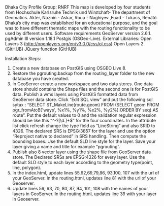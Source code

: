 Dhaka City Profile
Group: RNRF
This map is developed by four students from Hochschule Karlsruhe Technik und Wirstchaft- The department of Geomatics. 
Akter, Naznin - Askar, Roua - Naghiyev ,Fuad - Tukacs, Renátó
Dhaka’s city map was established for an educational purpose, and the goal was to have different  thematic maps with the routing functionality to be used by different users.
Software requirements 
GeoServer version 2.6.1.
pgAdmin III version 1.18.1
Postgis (OSGeo-Live).
External Libraries:
Open Layers 3 (http://openlayers.org/en/v3.0.0/css/ol.css)
Open Layers 2 (GitHUB)
 JQuery function (GitHUB)



Installation Steps:
1.	Create a new database on PostGIS using OSGEO Live 8.
2.	Restore the pgrouting.backup from the routing_layer  folder  to the new database you have created.
3.	In GeoServer create a new workspace and two data stores. One data store should contains the Shape files and the second one is for PostGIS data. Publish a wms layers using  PostGIS formatted  data from GeoServer data store. Click “Edit SQL view” and put the following sql sytax : “SELECT ST_MakeLine(route.geom) FROM (SELECT geom FROM pgr_fromAtoB('ways', %x1%, %y1%, %x2%, %y2%) ORDER BY seq) AS route”. Put the default values to 0 and the validation regular expression should be like this “^-?[\d.]+$” for the four coordinates. In the attribute list click refresh change the type field as “LineString” and also SRID to 4326. The declared SRS is EPSG:3857 for the layer and use the option “Reproject native to declared” in SRS handling. Then compute the bounding boxes. Use the default SLD line style for the layer. Save your layer giving a name and title for example  “pgrouting”.
4.	Publish also 8 vector layer using the shape file from GeoServer data store. The Declared SRSs are EPSG:4326 for every layer. Use the default  SLD style to each layer according to the geometry type(point, line, polygon).
5.	In the index.html, update lines 55,62,69,79,86, 93,100, 107 with the url of your GeoServer. In the routing.html, updates line 81 with the url of your Geoserver.
6.	Update lines 56, 63, 70, 80, 87, 94, 101, 108 with the names of your layers in GeoServer. In the routing.html, updates line 39 with your layer in Geoserver.



